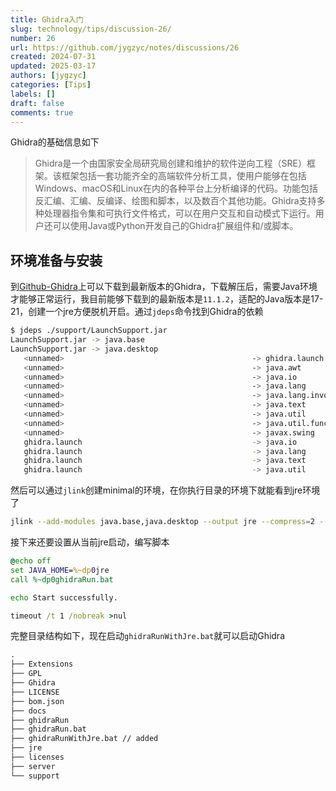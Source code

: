 ```yaml
---
title: Ghidra入门
slug: technology/tips/discussion-26/
number: 26
url: https://github.com/jygzyc/notes/discussions/26
created: 2024-07-31
updated: 2025-03-17
authors: [jygzyc]
categories: [Tips]
labels: []
draft: false
comments: true
---
```


<!-- name: ghidra_base -->

Ghidra的基础信息如下

> Ghidra是一个由国家安全局研究局创建和维护的软件逆向工程（SRE）框架。该框架包括一套功能齐全的高端软件分析工具，使用户能够在包括Windows、macOS和Linux在内的各种平台上分析编译的代码。功能包括反汇编、汇编、反编译、绘图和脚本，以及数百个其他功能。Ghidra支持多种处理器指令集和可执行文件格式，可以在用户交互和自动模式下运行。用户还可以使用Java或Python开发自己的Ghidra扩展组件和/或脚本。

## 环境准备与安装

到[Github-Ghidra](https://github.com/NationalSecurityAgency/ghidra)上可以下载到最新版本的Ghidra，下载解压后，需要Java环境才能够正常运行，我目前能够下载到的最新版本是`11.1.2`，适配的Java版本是17-21，创建一个jre方便脱机开启。通过`jdeps`命令找到Ghidra的依赖

```sh
$ jdeps ./support/LaunchSupport.jar
LaunchSupport.jar -> java.base
LaunchSupport.jar -> java.desktop
   <unnamed>                                          -> ghidra.launch                                      LaunchSupport.jar
   <unnamed>                                          -> java.awt                                           java.desktop
   <unnamed>                                          -> java.io                                            java.base
   <unnamed>                                          -> java.lang                                          java.base
   <unnamed>                                          -> java.lang.invoke                                   java.base
   <unnamed>                                          -> java.text                                          java.base
   <unnamed>                                          -> java.util                                          java.base
   <unnamed>                                          -> java.util.function                                 java.base
   <unnamed>                                          -> javax.swing                                        java.desktop
   ghidra.launch                                      -> java.io                                            java.base
   ghidra.launch                                      -> java.lang                                          java.base
   ghidra.launch                                      -> java.text                                          java.base
   ghidra.launch                                      -> java.util                                          java.base
```

然后可以通过`jlink`创建minimal的环境，在你执行目录的环境下就能看到jre环境了

```sh
jlink --add-modules java.base,java.desktop --output jre --compress=2 --no-header-files --no-man-pages --strip-debug
```

接下来还要设置从当前jre启动，编写脚本

```bat
@echo off
set JAVA_HOME=%~dp0jre
call %~dp0ghidraRun.bat

echo Start successfully.

timeout /t 1 /nobreak >nul
```

完整目录结构如下，现在启动`ghidraRunWithJre.bat`就可以启动Ghidra

```txt
.
├── Extensions
├── GPL
├── Ghidra
├── LICENSE
├── bom.json
├── docs
├── ghidraRun
├── ghidraRun.bat
├── ghidraRunWithJre.bat // added 
├── jre
├── licenses
├── server
└── support
```


